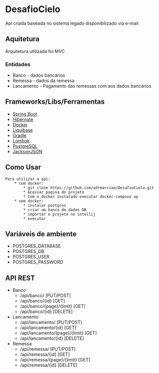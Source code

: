 # DesafioCielo
Api criada baseada no sistema legado disponibilizado via e-mail

## Aquitetura
Arquitetura utilizada foi MVC

### Entidades
   * Banco - dados bancários
   * Remessa - dados da remessa
   * Lancamento - Pagamento das remessas com aos dados bancários

## Frameworks/Libs/Ferramentas
   * [Spring Boot](https://www.springbot.com/)
   * [Hibernate](https://hibernate.org/)
   * [Docker](https://docs.docker.com/)
   * [Liquibase](https://www.liquibase.org/)
   * [Gradle](https://gradle.org/)
   * [Lombok](https://projectlombok.org/)
   * [PostgreSQL](https://www.postgresql.org/)
   * [JacksonJSON](https://www.baeldung.com/jackson/)

## Como Usar
    Para utilizar a api:
        * com docker:
            * git clone https://github.com/adrmarciao/DesafioCielo.git
            * Acessar pagina do projeto
            * Com o docker instalado executar docker-compose up
        * sem docker:
            * instalar postgres
            * criar um banco de dados DB
            * importar o projeto no intellij
            * executar
            
## Variáveis de ambiente
   * POSTGRES_DATABASE
   * POSTGRES_DB
   * POSTGRES_USER
   * POSTGRES_PASSWORD

## API REST
 * Banco
    * /api/banco/ [PUT/POST]
    * /api/banco/{id} [GET]
    * /api/banco/{page}/{limit} [GET]
    * /api/banco/{id} [DELETE]
 * Lancamento
    * /api/lancamento/ [PUT/POST]
    * /api/lancamento/{id} [GET]
    * /api/lancamento/{page}/{limit} [GET]
    * /api/lancamento/{id} [DELETE]
 * Remessa
     * /api/remessa/ [PUT/POST]
     * /api/remessa/{id} [GET]
     * /api/remessa/{page}/{limit} [GET]
     * /api/remessa/{id} [DELETE]
    
   
